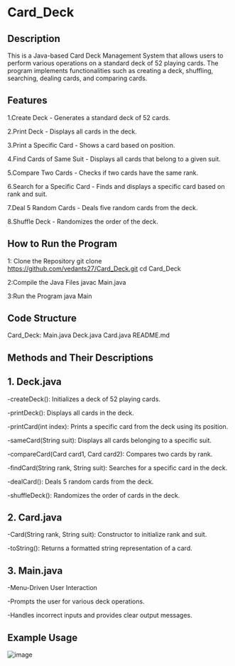 # Card_Deck #

## Description ##

This is a Java-based Card Deck Management System that allows users to perform various operations on a standard deck of 52 playing cards. The program implements functionalities such as creating a deck, shuffling, searching, dealing cards, and comparing cards.


## Features ##

1.Create Deck - Generates a standard deck of 52 cards.

2.Print Deck - Displays all cards in the deck.

3.Print a Specific Card - Shows a card based on position.

4.Find Cards of Same Suit - Displays all cards that belong to a given suit.

5.Compare Two Cards - Checks if two cards have the same rank.

6.Search for a Specific Card - Finds and displays a specific card based on rank and suit.

7.Deal 5 Random Cards - Deals five random cards from the deck.

8.Shuffle Deck - Randomizes the order of the deck.


## How to Run the Program ##
1: Clone the Repository 
git clone https://github.com/vedants27/Card_Deck.git
cd Card_Deck

2:Compile the Java Files
javac Main.java

3:Run the Program
java Main


## Code Structure ##
Card_Deck:
 Main.java
 Deck.java
 Card.java
 README.md


## Methods and Their Descriptions ##

## 1. Deck.java ##

-createDeck(): Initializes a deck of 52 playing cards.

-printDeck(): Displays all cards in the deck.

-printCard(int index): Prints a specific card from the deck using its position.

-sameCard(String suit): Displays all cards belonging to a specific suit.

-compareCard(Card card1, Card card2): Compares two cards by rank.

-findCard(String rank, String suit): Searches for a specific card in the deck.

-dealCard(): Deals 5 random cards from the deck.

-shuffleDeck(): Randomizes the order of cards in the deck.

## 2. Card.java ##

-Card(String rank, String suit): Constructor to initialize rank and suit.

-toString(): Returns a formatted string representation of a card.

## 3. Main.java ##

-Menu-Driven User Interaction

-Prompts the user for various deck operations.

-Handles incorrect inputs and provides clear output messages.


## Example Usage ##


![image](https://github.com/user-attachments/assets/992a2e07-c70c-4045-9637-ac4f416e27b2)









